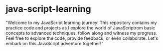 # java-script-learning
"Welcome to my JavaScript learning journey! This repository contains my practice code and projects as I explore the world of JavaScriptrom basic concepts to advanced techniques, follow along and witness my progress. Feel free to explore the code, provide feedback, or even collaborate. Let's embark on this JavaScript adventure together!"

